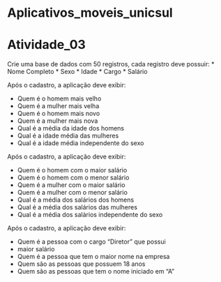 # Aplicativos_moveis_unicsul

<h1>Atividade_03</h1>

<p>
Crie uma base de dados com 50 registros, cada registro deve possuir:
* Nome Completo
* Sexo
* Idade
* Cargo
* Salário

Após o cadastro, a aplicação deve exibir:
* Quem é o homem mais velho
* Quem é a mulher mais velha
* Quem é o homem mais novo
* Quem é a mulher mais nova
* Qual é a média da idade dos homens
* Qual é a idade média das mulheres
* Qual é a idade média independente do sexo

Após o cadastro, a aplicação deve exibir:
* Quem é o homem com o maior salário
* Quem é o homem com o menor salário
* Quem é a mulher com o maior salário
* Quem é a mulher com o menor salário
* Qual é a média dos salários dos homens
* Qual é a média dos salários das mulheres
* Qual é a média dos salários independente do sexo

Após o cadastro, a aplicação deve exibir:
* Quem é a pessoa com o cargo “Diretor” que possui
* maior salário
* Quem é a pessoa que tem o maior nome na empresa
* Quem são as pessoas que possuem 18 anos
* Quem são as pessoas que tem o nome iniciado em “A”
</p>
